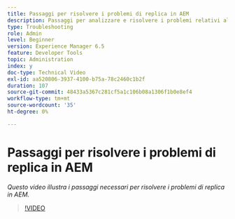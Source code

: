 ```yaml
---
title: Passaggi per risolvere i problemi di replica in AEM
description: Passaggi per analizzare e risolvere i problemi relativi alla replica
type: Troubleshooting
role: Admin
level: Beginner
version: Experience Manager 6.5
feature: Developer Tools
topic: Administration
index: y
doc-type: Technical Video
exl-id: aa520806-3937-4100-b75a-78c2460c1b2f
duration: 107
source-git-commit: 48433a5367c281cf5a1c106b08a1306f1b0e8ef4
workflow-type: tm+mt
source-wordcount: '35'
ht-degree: 0%

---
```


# Passaggi per risolvere i problemi di replica in AEM

*Questo video illustra i passaggi necessari per risolvere i problemi di replica in AEM.*

>[!VIDEO](https://video.tv.adobe.com/v/335471?quality=12&learn=on)
